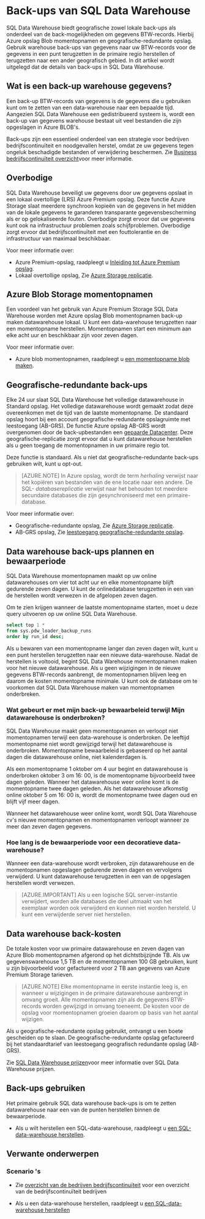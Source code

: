 <properties
   pageTitle="Back-ups van SQL Data Warehouse | Microsoft Azure"
   description="Lees meer over SQL Data Warehouse ingebouwde back-ups waarmee u kunt een Azure SQL Data Warehouse terugzetten op een punt herstellen of een ander geografisch gebied."
   services="sql-data-warehouse"
   documentationCenter=""
   authors="lakshmi1812"
   manager="barbkess"
   editor="monicar"/>

<tags
   ms.service="sql-data-warehouse"
   ms.devlang="NA"
   ms.topic="article"
   ms.tgt_pltfrm="NA"
   ms.workload="NA"
   ms.date="10/06/2016"
   ms.author="lakshmir;barbkess"/>

# <a name="sql-data-warehouse-backups"></a>Back-ups van SQL Data Warehouse

SQL Data Warehouse biedt geografische zowel lokale back-ups als onderdeel van de back-mogelijkheden om gegevens BTW-records. Hierbij Azure opslag Blob momentopnamen en geografische-redundante opslag. Gebruik warehouse back-ups van gegevens naar uw BTW-records voor de gegevens in een punt terugzetten in de primaire regio herstellen of terugzetten naar een ander geografisch gebied. In dit artikel wordt uitgelegd dat de details van back-ups in SQL Data Warehouse.

## <a name="what-is-a-data-warehouse-backup"></a>Wat is een back-up warehouse gegevens?

Een back-up BTW-records van gegevens is de gegevens die u gebruiken kunt om te zetten van een data-warehouse naar een bepaalde tijd.  Aangezien SQL Data Warehouse een gedistribueerd systeem is, wordt een back-up van gegevens warehouse bestaat uit veel bestanden die zijn opgeslagen in Azure BLOB's. 

Back-ups zijn een essentieel onderdeel van een strategie voor bedrijven bedrijfscontinuïteit en noodgevallen herstel, omdat ze uw gegevens tegen ongeluk beschadigde bestanden of verwijdering beschermen. Zie [Business bedrijfscontinuïteit overzicht](../sql-database/sql-database-business-continuity.md)voor meer informatie.

## <a name="data-redundancy"></a>Overbodige

SQL Data Warehouse beveiligt uw gegevens door uw gegevens opslaat in een lokaal overtollige (LRS) Azure Premium opslag. Deze functie Azure Storage slaat meerdere synchroon kopieën van de gegevens in het midden van de lokale gegevens te garanderen transparante gegevensbescherming als er op gelokaliseerde fouten. Overbodige zorgt ervoor dat uw gegevens kunt ook na infrastructuur problemen zoals schijfproblemen. Overbodige zorgt ervoor dat bedrijfscontinuïteit met een fouttolerantie en de infrastructuur van maximaal beschikbaar.

Voor meer informatie over:

- Azure Premium-opslag, raadpleegt u [Inleiding tot Azure Premium opslag](../storage/storage-premium-storage.md).
- Lokaal overtollige opslag, Zie [Azure Storage replicatie](../storage/storage-redundancy.md#locally-redundant-storage).


## <a name="azure-storage-blob-snapshots"></a>Azure Blob Storage momentopnamen

Een voordeel van het gebruik van Azure Premium Storage SQL Data Warehouse worden met Azure opslag Blob momentopnamen back-up maken datawarehouse lokaal. U kunt een data-warehouse terugzetten naar een momentopname herstellen. Momentopnamen start een minimum aan elke acht uur en beschikbaar zijn voor zeven dagen.  

Voor meer informatie over:

- Azure blob momentopnamen, raadpleegt u [een momentopname blob maken](../storage/storage-blob-snapshots.md).


## <a name="geo-redundant-backups"></a>Geografische-redundante back-ups

Elke 24 uur slaat SQL Data Warehouse het volledige datawarehouse in Standard opslag. Het volledige datawarehouse wordt gemaakt zodat deze overeenkomen met de tijd van de laatste momentopname. De standaard opslag hoort bij een account geografische-redundante opslagruimte met leestoegang (AB-GRS). De functie Azure opslag AB-GRS wordt overgenomen door de back-upbestanden een [gepaarde Datacenter](../best-practices-availability-paired-regions.md). Deze geografische-replicatie zorgt ervoor dat u kunt datawarehouse herstellen als u geen toegang de momentopnamen in uw primaire regio tot. 

Deze functie is standaard. Als u niet dat geografische-redundante back-ups gebruiken wilt, kunt u opt-out. 

>[AZURE.NOTE] In Azure opslag, wordt de term *herhaling* verwijst naar het kopiëren van bestanden van de ene locatie naar een andere. De SQL- *databasereplicatie* verwijst naar het behouden tot meerdere secundaire databases die zijn gesynchroniseerd met een primaire-database. 

Voor meer informatie over:
- Geografische-redundante opslag, Zie [Azure Storage replicatie](../storage/storage-redundancy.md).
- AB-GRS opslag, Zie [leestoegang geografische-redundante opslag](../storage/storage-redundancy.md#read-access-geo-redundant-storage).

## <a name="data-warehouse-backup-schedule-and-retention-period"></a>Data warehouse back-ups plannen en bewaarperiode

SQL Data Warehouse momentopnamen maakt op uw online datawarehouses om vier tot acht uur en elke momentopname blijft gedurende zeven dagen. U kunt de onlinedatabase terugzetten in een van de herstellen wordt verwezen in de afgelopen zeven dagen. 

Om te zien krijgen wanneer de laatste momentopname starten, moet u deze query uitvoeren op uw online SQL Data Warehouse. 

```sql
select top 1 *
from sys.pdw_loader_backup_runs 
order by run_id desc;
```

Als u bewaren van een momentopname langer dan zeven dagen wilt, kunt u een punt herstellen terugzetten naar een nieuwe data-warehouse. Nadat de herstellen is voltooid, begint SQL Data Warehouse momentopnamen maken voor het nieuwe datawarehouse. Als u geen wijzigingen in de nieuwe gegevens BTW-records aanbrengt, de momentopnamen blijven leeg en daarom de kosten momentopname minimale. U kunt ook de database om te voorkomen dat SQL Data Warehouse maken van momentopnamen onderbreken.


### <a name="what-happens-to-my-backup-retention-while-my-data-warehouse-is-paused"></a>Wat gebeurt er met mijn back-up bewaarbeleid terwijl Mijn datawarehouse is onderbroken?

SQL Data Warehouse maakt geen momentopnamen en verloopt niet momentopnamen terwijl een data-warehouse is onderbroken. De leeftijd momentopname niet wordt gewijzigd terwijl het datawarehouse is onderbroken. Momentopname bewaarbeleid is gebaseerd op het aantal dagen die datawarehouse online, niet kalenderdagen is.

Als een momentopname 1 oktober om 4 uur begint en datawarehouse is onderbroken oktober 3 om 16: 00, is de momentopname bijvoorbeeld twee dagen geleden. Wanneer het datawarehouse weer online komt is de momentopname twee dagen geleden. Als het datawarehouse afkomstig online oktober 5 om 16: 00 is, wordt de momentopname twee dagen oud en blijft vijf meer dagen.

Wanneer het datawarehouse weer online komt, wordt SQL Data Warehouse cv's nieuwe momentopnamen en momentopnamen verloopt wanneer ze meer dan zeven dagen gegevens.

### <a name="how-long-is-the-retention-period-for-a-dropped-data-warehouse"></a>Hoe lang is de bewaarperiode voor een decoratieve data-warehouse?
Wanneer een data-warehouse wordt verbroken, zijn datawarehouse en de momentopnamen opgeslagen gedurende zeven dagen en vervolgens verwijderd. U kunt datawarehouse terugzetten in een van de opgeslagen herstellen wordt verwezen.

> [AZURE.IMPORTANT] Als u een logische SQL server-instantie verwijdert, worden alle databases die deel uitmaakt van het exemplaar worden ook verwijderd en kunnen niet worden hersteld. U kunt een verwijderde server niet herstellen.

## <a name="data-warehouse-backup-costs"></a>Data warehouse back-kosten

De totale kosten voor uw primaire datawarehouse en zeven dagen van Azure Blob momentopnamen afgerond op het dichtstbijzijnde TB. Als uw gegevenswarehouse 1,5 TB en de momentopnamen 100 GB gebruiken, kunt u zijn bijvoorbeeld voor gefactureerd voor 2 TB aan gegevens van Azure Premium Storage tarieven. 

>[AZURE.NOTE] Elke momentopname in eerste instantie leeg is, en wanneer u wijzigingen in de primaire datawarehouse aanbrengt in omvang groeit. Alle momentopnamen zijn als de gegevens BTW-records worden gewijzigd in omvang toeneemt. De kosten voor de opslag voor momentopnamen groeien daarom op basis van het aantal wijzigen.

Als u geografische-redundante opslag gebruikt, ontvangt u een boete gescheiden op te slaan. De geografische-redundante opslag gefactureerd bij het standaardtarief van leestoegang geografisch redundante opslag (AB-GRS).

Zie [SQL Data Warehouse prijzen](https://azure.microsoft.com/pricing/details/sql-data-warehouse/)voor meer informatie over SQL Data Warehouse prijzen.

## <a name="using-database-backups"></a>Back-ups gebruiken

Het primaire gebruik SQL data warehouse back-ups is om te zetten datawarehouse naar een van de punten herstellen binnen de bewaarperiode.  

- Als u wilt herstellen een SQL-data-warehouse, raadpleegt u [een SQL-data-warehouse herstellen](sql-data-warehouse-restore-database-overview.md).


## <a name="related-topics"></a>Verwante onderwerpen

### <a name="scenarios"></a>Scenario 's

- Zie [overzicht van de bedrijven bedrijfscontinuïteit](../sql-database/sql-database-business-continuity.md) voor een overzicht van de bedrijfscontinuïteit bedrijven


<!-- ### Tasks -->

- Als u een data-warehouse herstellen, raadpleegt u [een SQL-data-warehouse herstellen](sql-data-warehouse-restore-database-overview.md)

<!-- ### Tutorials -->

